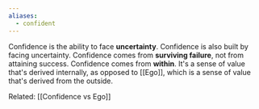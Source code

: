 ```yaml
---
aliases:
  - confident
---
```

Confidence is the ability to face **uncertainty**. Confidence is also built by facing uncertainty.
Confidence comes from **surviving failure**, not from attaining success.
Confidence comes from **within**. It's a sense of value that's derived internally, as opposed to [[Ego]], which is a sense of value that's derived from the outside.

Related: [[Confidence vs Ego]]
